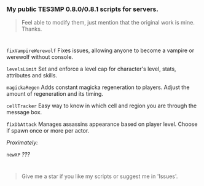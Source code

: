 ### My public TES3MP 0.8.0/0.8.1 scripts for servers.
> Feel able to modify them, just mention that the original work is mine. Thanks.
#

```fixVampireWerewolf``` Fixes issues, allowing anyone to become a vampire or werewolf without console.

```levelsLimit``` Set and enforce a level cap for character's level, stats, attributes and skills.

```magickaRegen``` Adds constant magicka regeneration to players. Adjust the amount of regeneration and its timing.

```cellTracker``` Easy way to know in which cell and region you are through the message box.

```fixDbAttack``` Manages assassins appearance based on player level. Choose if spawn once or more per actor.

*Proximately:*

```newXP``` *???*

#
> Give me a star if you like my scripts or suggest me in 'Issues'.
